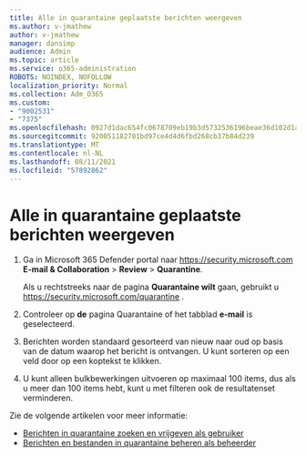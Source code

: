 ```yaml
---
title: Alle in quarantaine geplaatste berichten weergeven
ms.author: v-jmathew
author: v-jmathew
manager: dansimp
audience: Admin
ms.topic: article
ms.service: o365-administration
ROBOTS: NOINDEX, NOFOLLOW
localization_priority: Normal
ms.collection: Adm_O365
ms.custom:
- "9002531"
- "7375"
ms.openlocfilehash: 0927d1dac654fc0678709eb19b3d5732536196beae36d102d1a94bf7617b1b45
ms.sourcegitcommit: 920051182781bd97ce4d4d6fbd268cb37b84d239
ms.translationtype: MT
ms.contentlocale: nl-NL
ms.lasthandoff: 08/11/2021
ms.locfileid: "57892862"
---
```

# <a name="view-all-quarantined-messages"></a>Alle in quarantaine geplaatste berichten weergeven

1. Ga in Microsoft 365 Defender portal naar <https://security.microsoft.com> **E-mail & Collaboration** \> **Review** \> **Quarantine**.

   Als u rechtstreeks naar de pagina **Quarantaine wilt** gaan, gebruikt u <https://security.microsoft.com/quarantine> .

2. Controleer op **de** pagina Quarantaine of het tabblad **e-mail** is geselecteerd.
3. Berichten worden standaard gesorteerd van nieuw naar oud op basis van de datum waarop het bericht is ontvangen. U kunt sorteren op een veld door op een koptekst te klikken.
4. U kunt alleen bulkbewerkingen uitvoeren op maximaal 100 items, dus als u meer dan 100 items hebt, kunt u met filteren ook de resultatenset verminderen.

Zie de volgende artikelen voor meer informatie:

- [Berichten in quarantaine zoeken en vrijgeven als gebruiker](https://docs.microsoft.com/microsoft-365/security/office-365-security/find-and-release-quarantined-messages-as-a-user)
- [Berichten en bestanden in quarantaine beheren als beheerder](https://docs.microsoft.com/microsoft-365/security/office-365-security/manage-quarantined-messages-and-files)
